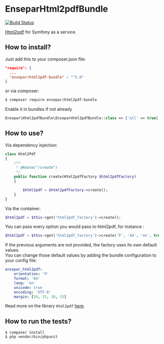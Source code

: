 EnseparHtml2pdfBundle
=====================

[![Build Status](https://travis-ci.org/FrDeamon/EnseparHtml2pdfBundle.svg?branch=master)](https://travis-ci.org/FrDeamon/EnseparHtml2pdfBundle)

[Html2pdf](https://github.com/spipu/html2pdf) for Symfony as a service.

How to install?
----------------

Just add this to your composer.json file:

```json
"require": {
  ...
  "ensepar/html2pdf-bundle" : "^5.0"
}
```
or via composer: 
```bash
$ composer require ensepar/html2pdf-bundle
```

Enable it in bundles if not already

```php
Ensepar\Html2pdfBundle\EnseparHtml2pdfBundle::class => ['all' => true],
```

How to use?
------------

Via dependency injection:

```php
class Html2Pdf
{
    /**
     * @Route("/create")
     */
    public function create(Html2pdfFactory $html2pdfFactory)
    {

        $html2pdf = $html2pdfFactory->create();
    }
}
```

Via the container: 
```php
$html2pdf = $this->get('html2pdf_factory')->create();
```

You can pass every option you would pass to html2pdf, for instance :

```php
$html2pdf = $this->get('html2pdf_factory')->create('P', 'A4', 'en', true, 'UTF-8', [10, 15, 10, 15]);
```

If the previous arguments are not provided, the factory uses its own default values.  
You can change those default values by adding the bundle configuration to your config file:

```yaml
ensepar_html2pdf:
    orientation: 'P'
    format: 'A4'
    lang: 'en'
    unicode: true
    encoding: 'UTF-8'
    margin: [10, 15, 10, 15]
```

Read more on the library `Html2pdf` [here](https://github.com/spipu/html2pdf/blob/master/doc/README.md).

How to run the tests?
----------------------

```shell
$ composer install
$ php vendor/bin/phpunit
```
